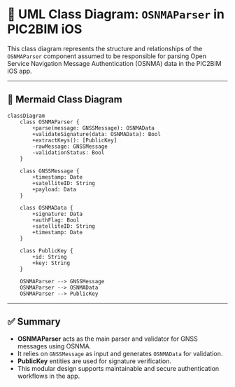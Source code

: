 
# 📘 UML Class Diagram: `OSNMAParser` in PIC2BIM iOS

This class diagram represents the structure and relationships of the `OSNMAParser` component assumed to be responsible for parsing Open Service Navigation Message Authentication (OSNMA) data in the PIC2BIM iOS app.

---

## 🧩 Mermaid Class Diagram

```mermaid
classDiagram
    class OSNMAParser {
        +parse(message: GNSSMessage): OSNMAData
        +validateSignature(data: OSNMAData): Bool
        +extractKeys(): [PublicKey]
        -rawMessage: GNSSMessage
        -validationStatus: Bool
    }

    class GNSSMessage {
        +timestamp: Date
        +satelliteID: String
        +payload: Data
    }

    class OSNMAData {
        +signature: Data
        +authFlag: Bool
        +satelliteID: String
        +timestamp: Date
    }

    class PublicKey {
        +id: String
        +key: String
    }

    OSNMAParser --> GNSSMessage
    OSNMAParser --> OSNMAData
    OSNMAParser --> PublicKey
```

---

## ✅ Summary

- **OSNMAParser** acts as the main parser and validator for GNSS messages using OSNMA.
- It relies on `GNSSMessage` as input and generates `OSNMAData` for validation.
- **PublicKey** entities are used for signature verification.
- This modular design supports maintainable and secure authentication workflows in the app.

